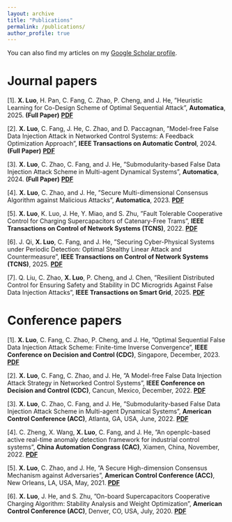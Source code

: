 ```yaml
---
layout: archive
title: "Publications"
permalink: /publications/
author_profile: true
---
```


<!-- 
{% if author.googlescholar %}
  You can also find my articles on <u><a href="{{author.googlescholar}}">my Google Scholar profile</a>.</u>
{% endif %}

{% include base_path %}

{% for post in site.publications reversed %}
  {% include archive-single.html %}
{% endfor %}
-->

You can also find my articles on my [Google Scholar profile](https://scholar.google.com/citations?hl=zh-CN&user=oC-4tjYAAAAJ).

Journal papers
====
[1]. **X. Luo**, H. Pan, C. Fang, C. Zhao, P. Cheng, and J. He, ”Heuristic Learning for Co-Design Scheme of Optimal Sequential Attack”, **Automatica**, 2025. **(Full Paper)** **[PDF](https://www.sciencedirect.com/science/article/pii/S0005109825000044)**

[2]. **X. Luo**, C. Fang, J. He, C. Zhao, and D. Paccagnan, ”Model-free False Data Injection Attack in Networked Control Systems: A Feedback Optimization Approach”, **IEEE Transactions on Automatic Control**, 2024. **(Full Paper)** **[PDF](https://ieeexplore.ieee.org/stamp/stamp.jsp?tp=&arnumber=10636335)**

[3]. **X. Luo**, C. Zhao, C. Fang, and J. He, ”Submodularity-based False Data Injection Attack Scheme in Multi-agent Dynamical Systems”, **Automatica**, 2024. **(Full Paper)** **[PDF](https://www.sciencedirect.com/science/article/abs/pii/S0005109823005939)**

[4]. **X. Luo**, C. Zhao, and J. He, ”Secure Multi-dimensional Consensus Algorithm against Malicious Attacks”, **Automatica**, 2023. **[PDF](https://www.sciencedirect.com/science/article/abs/pii/S0005109823003850?fr=RR-2&ref=pdf_download&rr=8e09b470ef1e4cce)**

[5]. **X. Luo**, K. Luo, J. He, Y. Miao, and S. Zhu, ”Fault Tolerable Cooperative Control for Charging Supercapacitors of Catenary-Free Trams”, **IEEE Transactions on Control of Network Systems (TCNS)**, 2022. **[PDF](https://ieeexplore.ieee.org/stamp/stamp.jsp?tp=&arnumber=9910403)**

[6]. J. Qi, **X. Luo**, C. Fang, and J. He, ”Securing Cyber-Physical Systems under Periodic Detection: Optimal Stealthy Linear Attack and Countermeasure”, **IEEE Transactions on Control of Network Systems (TCNS)**, 2025. **[PDF](https://ieeexplore.ieee.org/abstract/document/11039024)**

[7]. Q. Liu, C. Zhao, **X. Luo**, P. Cheng, and J. Chen, ”Resilient Distributed Control for Ensuring Safety and Stability in DC Microgrids Against False Data Injection Attacks”, **IEEE Transactions on Smart Grid**, 2025. **[PDF](https://ieeexplore.ieee.org/abstract/document/11126164?casa_token=Mn_W80A58AgAAAAA:DcXQBdpYcDtQbNAK870D1pXAmeFPnKbKbYUpvzI4gG8Nlm6_9yg5iNbbdV9HC24xqa-GlbTIgA)**


Conference papers
====
[1]. **X. Luo**, C. Fang, C. Zhao, P. Cheng, and J. He, ”Optimal Sequential False Data Injection Attack Scheme: Finite-time Inverse Convergence”, **IEEE Conference on Decision and Control (CDC)**, Singapore, December, 2023. **[PDF](https://ieeexplore.ieee.org/stamp/stamp.jsp?tp=&arnumber=10384048)**

[2]. **X. Luo**, C. Fang, C. Zhao, and J. He, ”A Model-free False Data Injection Attack Strategy in Networked Control Systems”, **IEEE Conference on Decision and Control (CDC)**, Cancun, Mexico, December, 2022. **[PDF](https://ieeexplore.ieee.org/stamp/stamp.jsp?tp=&arnumber=9992710)**

[3]. **X. Luo**, C. Zhao, C. Fang, and J. He, ”Submodularity-based False Data Injection Attack Scheme in Multi-agent Dynamical Systems”, **American Control Conference (ACC)**, Atlanta, GA, USA, June, 2022. **[PDF](https://ieeexplore.ieee.org/stamp/stamp.jsp?tp=&arnumber=9867238)**

[4]. C. Zheng, X. Wang, **X. Luo**, C. Fang, and J. He, ”An openplc-based active real-time anomaly detection framework for industrial control systems”, **China Automation Congrass (CAC)**, Xiamen, China, November, 2022. **[PDF](https://ieeexplore.ieee.org/stamp/stamp.jsp?tp=&arnumber=10055121)**

[5]. **X. Luo**, C. Zhao, and J. He, ”A Secure High-dimension Consensus Mechanism against Adversaries”, **American Control Conference (ACC)**, New Orleans, LA, USA, May, 2021. **[PDF](https://ieeexplore.ieee.org/stamp/stamp.jsp?tp=&arnumber=9482880)**

[6]. **X. Luo**, J. He, and S. Zhu, ”On-board Supercapacitors Cooperative Charging Algorithm: Stability Analysis and Weight Optimization”, **American Control Conference (ACC)**, Denver, CO, USA, July, 2020. **[PDF](https://ieeexplore.ieee.org/stamp/stamp.jsp?tp=&arnumber=9147667)**
